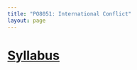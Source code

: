 ```yaml
---
title: "PO8051: International Conflict"
layout: page
---
```



# [Syllabus](../assets/files/teaching/PO8051/PO8051Syllabus.pdf)
